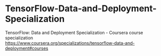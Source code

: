 # TensorFlow-Data-and-Deployment-Specialization
TensorFlow: Data and Deployment Specialization - Coursera course specialization   
https://www.coursera.org/specializations/tensorflow-data-and-deployment#courses


